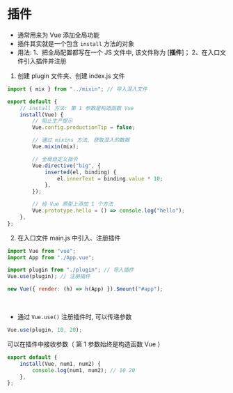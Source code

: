 # 插件

-   通常用来为 Vue 添加全局功能
-   插件其实就是一个包含 `install` 方法的对象
-   用法: 1、把全局配置都写在一个 JS 文件中, 该文件称为 [**插件**]； 2、在入口文件引入插件并注册

1. 创建 plugin 文件夹、创建 index.js 文件

```js
import { mix } from "../mixin"; // 导入混入文件

export default {
    // install 方法: 第 1 参数是构造函数 Vue
    install(Vue) {
        // 阻止生产提示
        Vue.config.productionTip = false;

        // 通过 mixins 方法, 获取混入的数据
        Vue.mixin(mix);

        // 全局自定义指令
        Vue.directive("big", {
            inserted(el, binding) {
                el.innerText = binding.value * 10;
            },
        });

        // 给 Vue 原型上添加 1 个方法
        Vue.prototype.hello = () => console.log("hello");
    },
};
```

2. 在入口文件 main.js 中引入、注册插件

```js
import Vue from "vue";
import App from "./App.vue";

import plugin from "./plugin"; // 导入插件
Vue.use(plugin); // 注册插件

new Vue({ render: (h) => h(App) }).$mount("#app");
```

<br>

-   通过 `Vue.use()` 注册插件时, 可以传递参数

```js
Vue.use(plugin, 10, 20);
```

可以在插件中接收参数（ 第 1 参数始终是构造函数 Vue ）

```js
export default {
    install(Vue, num1, num2) {
        console.log(num1, num2); // 10 20
    },
};
```

<br>
